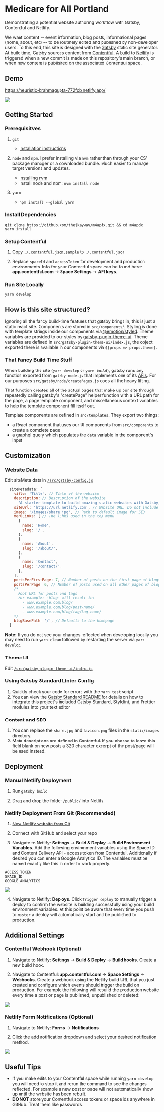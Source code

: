 # Medicare for All Portland

Demonstrating a potential website authoring workflow with Gatsby, Contentful and Netlify.

We want content -- event information, blog posts, informational pages (home, about, etc) -- to be routinely edited and published by non-developer users. To this end, this site is designed with the [Gatsby](https://github.com/gatsbyjs/gatsby) static site generator. At build time, Gatsby sources content from [Contentful](https://www.contentful.com/). A build to [Netlify](https://www.netlify.com/) is triggered when a new commit is made on this repository's main branch, or when new content is published on the associated Contentful space.

## Demo

https://heuristic-brahmagupta-772fcb.netlify.app/

![](screenshots/demo.png)

## Getting Started

### Prerequisitves
1. `git`
    - [Installation instructions](https://github.com/git-guides/install-git)
2. `node` and `npm`. I  prefer installing via `nvm` rather than through your OS' package manager or a downloaded bundle. Much easier to manage target versions and updates.
    - [Installing nvm](https://github.com/nvm-sh/nvm#installing-and-updating)
    - Install node and npm: `nvm install node`

3. `yarn`
    - `npm install --global yarn`


### Install Dependencies

```
git clone https://github.com/thejkayway/m4apdx.git && cd m4apdx
yarn install
```

### Setup Contentful

1.  Copy [`./.contentful.json.sample`](https://github.com/thejkayway/m4apdx/blob/master/.contentful.json.sample) to `./.contentful.json`

2.  Replace `spaceId` and `accessToken` for development and production environments. Info for your Contentful space can be found here: **app.contentful.com** → **Space Settings** → **API keys**.

### Run Site Locally
`yarn develop`

## How is this site structured?

Ignoring all the fancy build-time features that gatsby brings in, this is just a static react site. Components are stored in `src/components/`. Styling is done with template strings inside our components via [@emotion/styled](https://emotion.sh/docs/styled). Theme variables are provided to our styles by [gatsby-plugin-theme-ui](https://theme-ui.com/packages/gatsby-plugin/). Theme variables are defined in `src/gatsby-plugin-theme-ui/index.js`, the object exported there is available in our components via `${props => props.theme}`. 

### That Fancy Build Time Stuff

When building the site (`yarn develop` or `yarn build`), gatsby runs any function exported from `gatsby-node.js` that implements one of its [APIs](https://www.gatsbyjs.com/docs/reference/config-files/gatsby-node/#apis). For our purposes `src/gatsby/node/createPages.js` does all the heavy lifting.

That function creates all of the actual pages that make up our site through repeatedly calling gatsby's "createPage" helper function with a URL path for the page, a page template component, and miscellaneous context variables to help the template component fill itself out.

Template components are defined in `src/templates`. They export two things:
- a React component that uses our UI components from `src/components` to create a complete page
-  a graphql query which populates the `data` variable in the component's input

### 

## Customization

### Website Data

Edit siteMeta data in [`/src/gatsby-config.js`](https://github.com/thejkayway/m4apdx/blob/master/src/gatsby-config.js)

```js
  siteMetadata: {
    title: 'Title', // Title of the website
    description: // Description of the website
      'A starter template to build amazing static websites with Gatsby, Contentful and Netlify',
    siteUrl: 'https://url.netlify.com', // Website URL. Do not include trailing slash
    image: '/images/share.jpg', // Path to default image for SEO
    menuLinks: [ // The links used in the top menu
      {
        name: 'Home',
        slug: '/',
      },
      {
        name: 'About',
        slug: '/about/',
      },
      {
        name: 'Contact',
        slug: '/contact/',
      },
    ],
    postsPerFirstPage: 7, // Number of posts on the first page of blogs and events
    postsPerPage: 6, // Number of posts used on all other pages of blogs and events
    /*
      Root URL for posts and tags
      For example: 'blog' will result in:
        - www.example.com/blog/
        - www.example.com/blog/post-name/
        - www.example.com/blog/tag/tag-name/
    */
    blogBasePath: '/', // Defaults to the homepage
  }
```

**Note:** If you do not see your changes reflected when developing locally you may need to run `yarn clean` followed by restarting the server via `yarn develop`.

### Theme UI

Edit [`/src/gatsby-plugin-theme-ui/index.js`](https://github.com/thejkayway/m4apdx/blob/master/src/gatsby-plugin-them-ui/index.js)


### Using Gatsby Standard Linter Config

1.  Quickly check your code for errors with the `yarn test` script
2.  You can view the [Gatsby Standard README](https://github.com/brandonkal/eslint-config-gatsby-standard) for details on how to integrate this project's included Gatsby Standard, Stylelint, and Prettier modules into your text editor

### Content and SEO

1.  You can replace the `share.jpg` and `favicon.png` files in the `static/images` directory.
2.  Meta descriptions are defined in Contentful. If you choose to leave this field blank on new posts a 320 character excerpt of the post/page will be used instead.

## Deployment

### Manual Netlify Deployment

1.  Run `gatsby build`

2.  Drag and drop the folder `/public/` into Netlify

### Netlify Deployment From Git (Recommended)

1.  [New Netlify website from Git](https://app.netlify.com/start)

2.  Connect with GitHub and select your repo

3.  Navigate to Netlify: **Settings** → **Build & Deploy** → **Build Environment Variables**. Add the following environment variables using the Space ID and Content Delivery API - access token from Contentful. Additionally if desired you can enter a Google Analytics ID. The variables must be named exactly like this in order to work properly.

```
ACCESS_TOKEN
SPACE_ID
GOOGLE_ANALYTICS
```

![](screenshots/netlify-build-environment-variables.jpg)

4.  Navigate to Netlify: **Deploys**. Click `Trigger deploy` to manually trigger a deploy to confirm the website is building successfully using your build environment variables. At this point be aware that every time you push to `master` a deploy will automatically start and be published to production.

## Additional Settings

### Contentful Webhook (Optional)

1.  Navigate to Netlify:
    **Settings** → **Build & Deploy** → **Build hooks**.
    Create a new build hook.

2.  Navigate to Contentful:
    **app.contentful.com** → **Space Settings** → **Webhooks**. Create a webhook using the Netlify build URL that you just created
    and configure which events should trigger the build on production. For example the following will rebuild the production website every time a post or page is published, unpublished or deleted:

![](screenshots/contentful-webhook-selected-events.jpg)

### Netlify Form Notifications (Optional)

1.  Navigate to Netlify:
    **Forms** → **Notifications**

2.  Click the add notification dropdown and select your desired notification method.

![](screenshots/netlify-form-notifcations.jpg)

## Useful Tips

- If you make edits to your Contentful space while running `yarn develop` you will need to stop it and rerun the command to see the changes reflected. For example a new post or page will not automatically show up until the website has been rebuilt.
- **DO NOT** store your Contentful access tokens or space ids anywhere in GitHub. Treat them like passwords.
